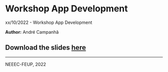 # Workshop App Development

xx/10/2022 - Workshop App Development

**Author:** André Campanhã

## Download the slides [here](https://github.com/NEEECFEUP/WS-App-Development/raw/master/slides.pdf)

---

NEEEC-FEUP, 2022